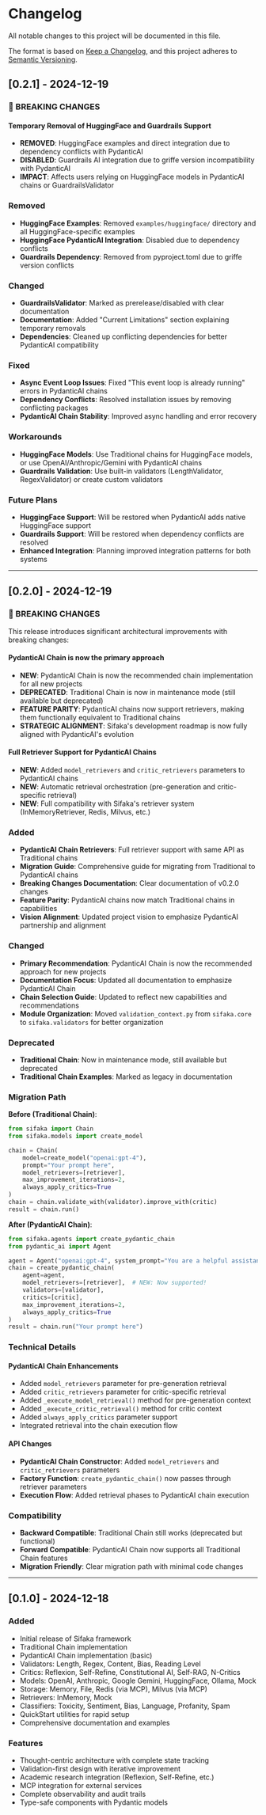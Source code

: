 # Changelog

All notable changes to this project will be documented in this file.

The format is based on [Keep a Changelog](https://keepachangelog.com/en/1.0.0/),
and this project adheres to [Semantic Versioning](https://semver.org/spec/v2.0.0.html).

## [0.2.1] - 2024-12-19

### 🚨 BREAKING CHANGES

#### **Temporary Removal of HuggingFace and Guardrails Support**
- **REMOVED**: HuggingFace examples and direct integration due to dependency conflicts with PydanticAI
- **DISABLED**: Guardrails AI integration due to griffe version incompatibility with PydanticAI
- **IMPACT**: Affects users relying on HuggingFace models in PydanticAI chains or GuardrailsValidator

### Removed
- **HuggingFace Examples**: Removed `examples/huggingface/` directory and all HuggingFace-specific examples
- **HuggingFace PydanticAI Integration**: Disabled due to dependency conflicts
- **Guardrails Dependency**: Removed from pyproject.toml due to griffe version conflicts

### Changed
- **GuardrailsValidator**: Marked as prerelease/disabled with clear documentation
- **Documentation**: Added "Current Limitations" section explaining temporary removals
- **Dependencies**: Cleaned up conflicting dependencies for better PydanticAI compatibility

### Fixed
- **Async Event Loop Issues**: Fixed "This event loop is already running" errors in PydanticAI chains
- **Dependency Conflicts**: Resolved installation issues by removing conflicting packages
- **PydanticAI Chain Stability**: Improved async handling and error recovery

### Workarounds
- **HuggingFace Models**: Use Traditional chains for HuggingFace models, or use OpenAI/Anthropic/Gemini with PydanticAI chains
- **Guardrails Validation**: Use built-in validators (LengthValidator, RegexValidator) or create custom validators

### Future Plans
- **HuggingFace Support**: Will be restored when PydanticAI adds native HuggingFace support
- **Guardrails Support**: Will be restored when dependency conflicts are resolved
- **Enhanced Integration**: Planning improved integration patterns for both systems

---

## [0.2.0] - 2024-12-19

### 🚨 BREAKING CHANGES

This release introduces significant architectural improvements with breaking changes:

#### **PydanticAI Chain is now the primary approach**
- **NEW**: PydanticAI Chain is now the recommended chain implementation for all new projects
- **DEPRECATED**: Traditional Chain is now in maintenance mode (still available but deprecated)
- **FEATURE PARITY**: PydanticAI chains now support retrievers, making them functionally equivalent to Traditional chains
- **STRATEGIC ALIGNMENT**: Sifaka's development roadmap is now fully aligned with PydanticAI's evolution

#### **Full Retriever Support for PydanticAI Chains**
- **NEW**: Added `model_retrievers` and `critic_retrievers` parameters to PydanticAI chains
- **NEW**: Automatic retrieval orchestration (pre-generation and critic-specific retrieval)
- **NEW**: Full compatibility with Sifaka's retriever system (InMemoryRetriever, Redis, Milvus, etc.)

### Added
- **PydanticAI Chain Retrievers**: Full retriever support with same API as Traditional chains
- **Migration Guide**: Comprehensive guide for migrating from Traditional to PydanticAI chains
- **Breaking Changes Documentation**: Clear documentation of v0.2.0 changes
- **Feature Parity**: PydanticAI chains now match Traditional chains in capabilities
- **Vision Alignment**: Updated project vision to emphasize PydanticAI partnership and alignment

### Changed
- **Primary Recommendation**: PydanticAI Chain is now the recommended approach for new projects
- **Documentation Focus**: Updated all documentation to emphasize PydanticAI Chain
- **Chain Selection Guide**: Updated to reflect new capabilities and recommendations
- **Module Organization**: Moved `validation_context.py` from `sifaka.core` to `sifaka.validators` for better organization

### Deprecated
- **Traditional Chain**: Now in maintenance mode, still available but deprecated
- **Traditional Chain Examples**: Marked as legacy in documentation

### Migration Path

**Before (Traditional Chain)**:
```python
from sifaka import Chain
from sifaka.models import create_model

chain = Chain(
    model=create_model("openai:gpt-4"),
    prompt="Your prompt here",
    model_retrievers=[retriever],
    max_improvement_iterations=2,
    always_apply_critics=True
)
chain = chain.validate_with(validator).improve_with(critic)
result = chain.run()
```

**After (PydanticAI Chain)**:
```python
from sifaka.agents import create_pydantic_chain
from pydantic_ai import Agent

agent = Agent("openai:gpt-4", system_prompt="You are a helpful assistant")
chain = create_pydantic_chain(
    agent=agent,
    model_retrievers=[retriever],  # NEW: Now supported!
    validators=[validator],
    critics=[critic],
    max_improvement_iterations=2,
    always_apply_critics=True
)
result = chain.run("Your prompt here")
```

### Technical Details

#### **PydanticAI Chain Enhancements**
- Added `model_retrievers` parameter for pre-generation retrieval
- Added `critic_retrievers` parameter for critic-specific retrieval
- Added `_execute_model_retrieval()` method for pre-generation context
- Added `_execute_critic_retrieval()` method for critic context
- Added `always_apply_critics` parameter support
- Integrated retrieval into the chain execution flow

#### **API Changes**
- **PydanticAI Chain Constructor**: Added `model_retrievers` and `critic_retrievers` parameters
- **Factory Function**: `create_pydantic_chain()` now passes through retriever parameters
- **Execution Flow**: Added retrieval phases to PydanticAI chain execution

### Compatibility
- **Backward Compatible**: Traditional Chain still works (deprecated but functional)
- **Forward Compatible**: PydanticAI Chain now supports all Traditional Chain features
- **Migration Friendly**: Clear migration path with minimal code changes

---

## [0.1.0] - 2024-12-18

### Added
- Initial release of Sifaka framework
- Traditional Chain implementation
- PydanticAI Chain implementation (basic)
- Validators: Length, Regex, Content, Bias, Reading Level
- Critics: Reflexion, Self-Refine, Constitutional AI, Self-RAG, N-Critics
- Models: OpenAI, Anthropic, Google Gemini, HuggingFace, Ollama, Mock
- Storage: Memory, File, Redis (via MCP), Milvus (via MCP)
- Retrievers: InMemory, Mock
- Classifiers: Toxicity, Sentiment, Bias, Language, Profanity, Spam
- QuickStart utilities for rapid setup
- Comprehensive documentation and examples

### Features
- Thought-centric architecture with complete state tracking
- Validation-first design with iterative improvement
- Academic research integration (Reflexion, Self-Refine, etc.)
- MCP integration for external services
- Complete observability and audit trails
- Type-safe components with Pydantic models
